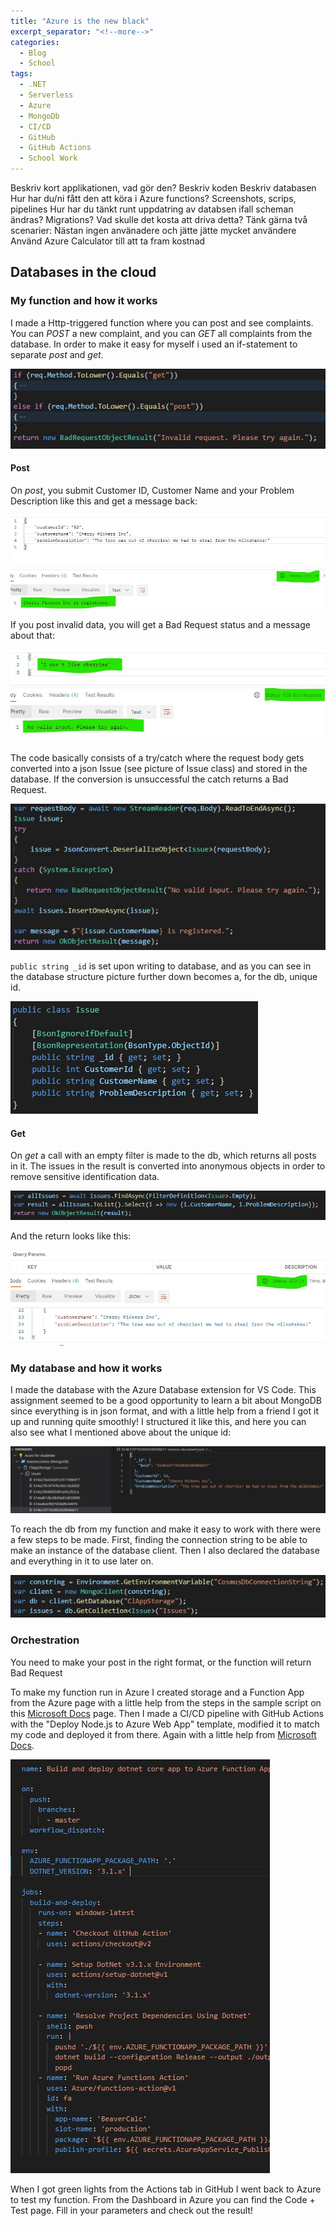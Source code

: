 ```yaml
---
title: "Azure is the new black"
excerpt_separator: "<!--more-->"
categories:
  - Blog
  - School
tags:
  - .NET
  - Serverless
  - Azure
  - MongoDb
  - CI/CD
  - GitHub
  - GitHub Actions
  - School Work
---
```



Beskriv kort applikationen, vad gör den?
Beskriv koden
Beskriv databasen
Hur har du/ni fått den att köra i Azure functions? Screenshots, scrips, pipelines
Hur har du tänkt runt uppdatring av databsen ifall scheman ändras? Migrations?
Vad skulle det kosta att driva detta? Tänk gärna två scenarier: Nästan ingen använadere och jätte jätte mycket användere
Använd Azure Calculator till att ta fram kostnad



## Databases in the cloud

### My function and how it works 

I made a Http-triggered function where you can post and see complaints. You can *POST* a new complaint, and you can *GET* all complaints from the database.
In order to make it easy for myself i used an if-statement to separate *post* and *get*.  

![The if-statement](https://raw.githubusercontent.com/Baverstrand/Baverstrand.github.io/master/img/210922if.JPG)

#### Post

On *post*, you submit Customer ID, Customer Name and your Problem Description like this and get a message back:

![Post in Postman](https://raw.githubusercontent.com/Baverstrand/Baverstrand.github.io/master/img/210922postresult.JPG)

If you post invalid data, you will get a Bad Request status and a message about that:

![Post bad in Postman](https://raw.githubusercontent.com/Baverstrand/Baverstrand.github.io/master/img/210922postbadresult.JPG)

The code basically consists of a try/catch where the request body gets converted into a json Issue (see picture of Issue class) and stored in the database. If the conversion is unsuccessful the catch returns a Bad Request.

![Post code](https://raw.githubusercontent.com/Baverstrand/Baverstrand.github.io/master/img/210922post.JPG)

`public string _id` is set upon writing to database, and as you can see in the database structure picture further down becomes a, for the db, unique id. 

![Issue class](https://raw.githubusercontent.com/Baverstrand/Baverstrand.github.io/master/img/210922issue.JPG)

#### Get

On *get* a call with an empty filter is made to the db, which returns all posts in it. The issues in the result is converted into anonymous objects in order to remove sensitive identification data. 

![Get code](https://raw.githubusercontent.com/Baverstrand/Baverstrand.github.io/master/img/210922get.JPG)

And the return looks like this:

![Get result](https://raw.githubusercontent.com/Baverstrand/Baverstrand.github.io/master/img/210922getresult.JPG)

### My database and how it works

I made the database with the Azure Database extension for VS Code.
This assignment seemed to be a good opportunity to learn a bit about MongoDB since everything is in json format, and with a little help from a friend I got it up and running quite smoothly! I structured it like this, and here you can also see what I mentioned above about the unique id:

![Db structure](https://raw.githubusercontent.com/Baverstrand/Baverstrand.github.io/master/img/210922db.JPG)

To reach the db from my function and make it easy to work with there were a few steps to be made. First, finding the connection string to be able to make an instance of the database client. Then I also declared the database and everything in it to use later on. 

![Db connection](https://raw.githubusercontent.com/Baverstrand/Baverstrand.github.io/master/img/210922dbconnect.JPG)

### Orchestration









You need to make your post in the right format, or the function will return Bad Request

To make my function run in Azure I created storage and a Function App from the Azure page with a little help from the steps in the sample script on this [Microsoft Docs](https://docs.microsoft.com/en-us/azure/azure-functions/scripts/functions-cli-create-function-app-github-continuous)  page. Then I made a CI/CD pipeline with GitHub Actions with the "Deploy Node.js to Azure Web App" template, modified it to match my code and deployed it from there. Again with a little help from [Microsoft Docs](https://docs.microsoft.com/en-us/azure/azure-functions/functions-how-to-github-actions?tabs=dotnet). 

![YAML file](https://raw.githubusercontent.com/Baverstrand/Baverstrand.github.io/master/img/210917yaml.JPG)

When I got green lights from the Actions tab in GitHub I went back to Azure to test my function. 
From the Dashboard in Azure you can find the Code + Test page. Fill in your parameters and check out the result!

